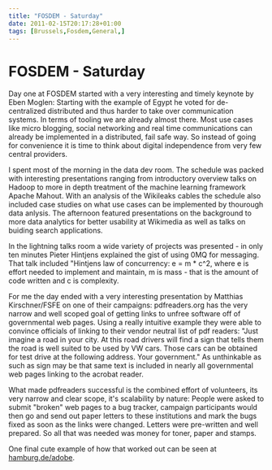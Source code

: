 ```yaml
---
title: "FOSDEM - Saturday"
date: 2011-02-15T20:17:28+01:00
tags: [Brussels,Fosdem,General,]
---
```


# FOSDEM - Saturday


<p>Day one at FOSDEM started with a very interesting and timely keynote by Eben Moglen: Starting with the example of 
Egypt he voted for de-centralized distributed and thus harder to take over communication systems. In terms of tooling 
we are already almost there. Most use cases like micro blogging, social networking and real time communications can 
already be implemented in a distributed, fail safe way. So instead of going for convenience it is time to think about 
digital independence from very few central providers.</p><p> I spent most of the morning in the data dev room. The 
schedule was packed with interesting presentations ranging from introductory overview talks on Hadoop to more in depth 
treatment of the machine learning framework Apache Mahout. With an analysis of the Wikileaks cables the schedule also 
included case studies on what use cases can be implemented by thourough data anlysis. The afternoon featured 
presentations on the background to more data analytics for better usability at Wikimedia as well as talks on buiding 
search applications.</p><p>In the lightning talks room a wide variety of projects was presented - in only ten minutes 
Pieter Hintjens explained the gist of using 0MQ for messaging. That talk included &quot;Hintjens law of concurrency: e 
= m * c^2, where e is effort needed to implement and maintain, m is mass - that is the amount of code written and c is 
complexity.</p><p>For me the day ended with a very interesting presentation by Matthias Kirschner/FSFE on one of their 
campaigns: pdfreaders.org has the very narrow and well scoped goal of getting links to unfree software off of 
governmental web pages. Using a really intuitive example they were able to convince officials of linking to their 
vendor neutral list of pdf readers: &quot;Just imagine a road in your city. At this road drivers will find a sign that 
tells them the road is well suited to be used by VW cars. Those cars can be obtained for test drive at the following 
address. Your government.&quot; As unthinkable as such as sign may be that same text is included in nearly all 
governmental web pages linking to the acrobat reader.</p><p>What made pdfreaders successful is the combined effort of 
volunteers, its very narrow and clear scope, it's scalability by nature: People were asked to submit &quot;broken&quot; 
web pages to a bug tracker, campaign participants would then go and send out paper letters to these institutions and 
mark the bugs fixed as soon as the links were changed. Letters were pre-written and well prepared. So all that was 
needed was money for toner, paper and stamps.</p><p>One final cute example of how that worked out can be seen at <a 
href="http://hamburg.de/adobe">hamburg.de/adobe</a>.</p>
